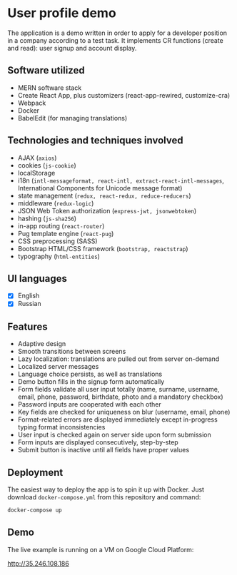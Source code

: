 # User profile demo

The application is a demo written in order to apply for a developer position in a company according to a test task. It implements CR functions (create and read): user signup and account display.

## Software utilized
* MERN software stack
* Create React App, plus customizers (react-app-rewired, customize-cra)
* Webpack
* Docker
* BabelEdit (for managing translations)

## Technologies and techniques involved
* AJAX (`axios`)
* cookies (`js-cookie`)
* localStorage
* i18n (`intl-messageformat, react-intl, extract-react-intl-messages`, International Components for Unicode message format)
* state management (`redux, react-redux, reduce-reducers`)
* middleware (`redux-logic`)
* JSON Web Token authorization (`express-jwt, jsonwebtoken`)
* hashing (`js-sha256`)
* in-app routing (`react-router`)
* Pug template engine (`react-pug`)
* CSS preprocessing (SASS)
* Bootstrap HTML/CSS framework (`bootstrap, reactstrap`)
* typography (`html-entities`)

## UI languages
- [x] English
- [x] Russian

## Features
* Adaptive design
* Smooth transitions between screens
* Lazy localization: translations are pulled out from server on-demand
* Localized server messages
* Language choice persists, as well as translations
* Demo button fills in the signup form automatically
* Form fields validate all user input totally (name, surname, username, email, phone, password, birthdate, photo and a mandatory checkbox)
* Password inputs are cooperated with each other
* Key fields are checked for uniqueness on blur (username, email, phone)
* Format-related errors are displayed immediately except in-progress typing format inconsistencies
* User input is checked again on server side upon form submission
* Form inputs are displayed consecutively, step-by-step
* Submit button is inactive until all fields have proper values

## Deployment
The easiest way to deploy the app is to spin it up with Docker. Just download `docker-compose.yml` from this repository and command:
```bash
docker-compose up
```

## Demo
The live example is running on a VM on Google Cloud Platform:

http://35.246.108.186